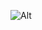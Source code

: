 ![Alt](https://repobeats.axiom.co/api/embed/209dc90ea0cdb1246938a790dcd6d07ef8917bbc.svg "Repobeats analytics image")
